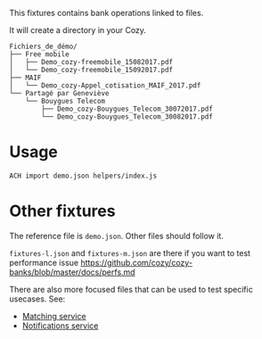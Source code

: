 This fixtures contains bank operations linked to files.

It will create a directory in your Cozy.

```
Fichiers_de_démo/
├── Free mobile
│   ├── Demo_cozy-freemobile_15082017.pdf
│   └── Demo_cozy-freemobile_15092017.pdf
├── MAIF
│   └── Demo_cozy-Appel_cotisation_MAIF_2017.pdf
└── Partagé par Geneviève
    └── Bouygues Telecom
        ├── Demo_cozy-Bouygues_Telecom_30072017.pdf
        └── Demo_cozy-Bouygues_Telecom_30082017.pdf
```

Usage
=====

```
ACH import demo.json helpers/index.js
```

Other fixtures
==============

The reference file is `demo.json`. Other files should follow it.

`fixtures-l.json` and `fixtures-m.json` are there if you want to 
test performance issue https://github.com/cozy/cozy-banks/blob/master/docs/perfs.md

There are also more focused files that can be used to test specific usecases. See:

* [Matching service](matching-service/README.md)
* [Notifications service](notifications-service/README.md)
